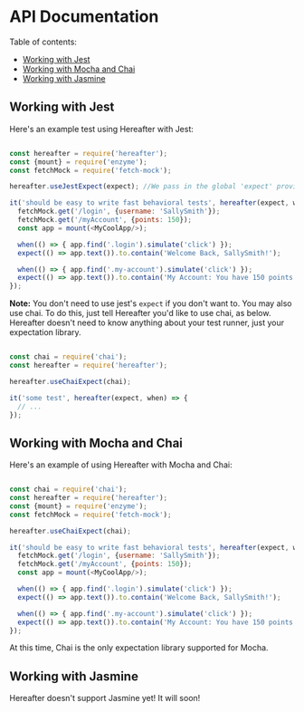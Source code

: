 # API Documentation

Table of contents:
- [Working with Jest](#working-with-jest)
- [Working with Mocha and Chai](#working-with-mocha-and-chai)
- [Working with Jasmine](#working-with-jasmine)

## Working with Jest

Here's an example test using Hereafter with Jest:

```javascript

const hereafter = require('hereafter');
const {mount} = require('enzyme');
const fetchMock = require('fetch-mock');

hereafter.useJestExpect(expect); //We pass in the global 'expect' provided by jest

it('should be easy to write fast behavioral tests', hereafter(expect, when) => {
  fetchMock.get('/login', {username: 'SallySmith'});
  fetchMock.get('/myAccount', {points: 150});
  const app = mount(<MyCoolApp/>);

  when(() => { app.find('.login').simulate('click') });
  expect(() => app.text()).to.contain('Welcome Back, SallySmith!');

  when(() => { app.find('.my-account').simulate('click') });  
  expect(() => app.text()).to.contain('My Account: You have 150 points!');
});

```

**Note:** You don't need to use jest's `expect` if you don't want to. You may also use chai. To do this, just tell Hereafter you'd like to use chai, as below. Hereafter doesn't need to know anything about your test runner, just your expectation library.

```javascript

const chai = require('chai');
const hereafter = require('hereafter');

hereafter.useChaiExpect(chai);

it('some test', hereafter(expect, when) => {
  // ...
});

```

## Working with Mocha and Chai

Here's an example of using Hereafter with Mocha and Chai:

```javascript

const chai = require('chai');
const hereafter = require('hereafter');
const {mount} = require('enzyme');
const fetchMock = require('fetch-mock');

hereafter.useChaiExpect(chai);

it('should be easy to write fast behavioral tests', hereafter(expect, when) => {
  fetchMock.get('/login', {username: 'SallySmith'});
  fetchMock.get('/myAccount', {points: 150});
  const app = mount(<MyCoolApp/>);

  when(() => { app.find('.login').simulate('click') });
  expect(() => app.text()).to.contain('Welcome Back, SallySmith!');

  when(() => { app.find('.my-account').simulate('click') });  
  expect(() => app.text()).to.contain('My Account: You have 150 points!');
});

```

At this time, Chai is the only expectation library supported for Mocha.

## Working with Jasmine

Hereafter doesn't support Jasmine yet! It will soon!